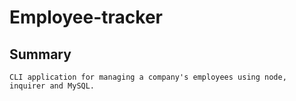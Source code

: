 # Employee-tracker

## Summary
    CLI application for managing a company's employees using node, inquirer and MySQL.

    